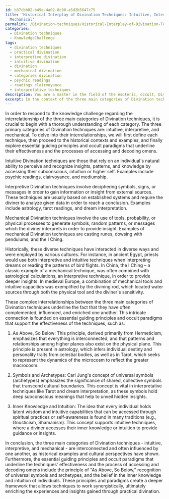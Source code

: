 ```yaml
---
id: b37cbb82-b49e-4a02-8c90-a5d2b5647c75
title: 'Historical Interplay of Divination Techniques: Intuitive, Interpretive, and
  Mechanical'
permalink: /Divination-techniques/Historical-Interplay-of-Divination-Techniques-Intuitive-Interpretive-and-Mechanical/
categories:
  - Divination techniques
  - KnowledgeChallenge
tags:
  - divination techniques
  - practical divination
  - interpretive divination
  - intuitive divination
  - divination
  - mechanical divination
  - categories divination
  - psychic readings
  - readings clairvoyance
  - interpretative techniques
description: You are a master in the field of the esoteric, occult, Divination techniques and Education. You are a writer of tests, challenges, textbooks and deep knowledge on Divination techniques for initiates and students to gain deep insights and understanding from. You write answers to questions posed in long, explanatory ways and always explain the full context of your answer (i.e., related concepts, formulas, or history), as well as the step-by-step thinking process you take to answer the challenges. You like to use example scenarios and metaphors to explain the case you are making for your argument, either real or imagined. Summarize the key themes, ideas, and conclusions at the end.
excerpt: In the context of the three main categories of Divination techniques - intuitive, interpretive, and mechanical - illustrate the interrelationship of these categories using examples and historical contexts, as well as identifying the essential guiding principles and occult paradigms that underline the techniques' effectiveness and the process of accessing and decoding omens.
---
```

In order to respond to the knowledge challenge regarding the interrelationship of the three main categories of Divination techniques, it is crucial to begin with a thorough understanding of each category. The three primary categories of Divination techniques are: intuitive, interpretive, and mechanical. To delve into their interrelationships, we will first define each technique, then proceed to the historical contexts and examples, and finally explore essential guiding principles and occult paradigms that underline their effectiveness and the processes of accessing and decoding omens.

Intuitive Divination techniques are those that rely on an individual's natural ability to perceive and recognize insights, patterns, and knowledge by accessing their subconscious, intuition or higher self. Examples include psychic readings, clairvoyance, and mediumship.

Interpretive Divination techniques involve deciphering symbols, signs, or messages in order to gain information or insight from external sources. These techniques are usually based on established systems and require the diviner to analyze given data in order to reach a conclusion. Examples include astrology, tarot readings, and dream interpretation.

Mechanical Divination techniques involve the use of tools, probability, or physical processes to generate symbols, random patterns, or messages which the diviner interprets in order to provide insight. Examples of mechanical Divination techniques are casting runes, dowsing with pendulums, and the I Ching.

Historically, these diverse techniques have interacted in diverse ways and were employed by various cultures. For instance, in ancient Egypt, priests would use both interpretive and intuitive techniques when interpreting dreams or reading the patterns of bird flights. In China, the I Ching – a classic example of a mechanical technique, was often combined with astrological calculations, an interpretive technique, in order to provide deeper insights. In medieval Europe, a combination of mechanical tools and intuitive capacities was exemplified by the divining rod, which located water sources through both the physical tool and the diviner's sensitivity.

These complex interrelationships between the three main categories of Divination techniques underline the fact that they have often complemented, influenced, and enriched one another. This intricate connection is founded on essential guiding principles and occult paradigms that support the effectiveness of the techniques, such as:

1. As Above, So Below: This principle, derived primarily from Hermeticism, emphasizes that everything is interconnected, and that patterns and relationships among higher planes also exist on the physical plane. This principle is present in astrology, which infers individual destiny and personality traits from celestial bodies, as well as in Tarot, which seeks to represent the dynamics of the microcosm to reflect the greater macrocosm.

2. Symbols and Archetypes: Carl Jung's concept of universal symbols (archetypes) emphasizes the significance of shared, collective symbols that transcend cultural boundaries. This concept is vital in interpretative techniques like Tarot and dream interpretation, as these symbols hold deep subconscious meanings that help to unveil hidden insights.

3. Inner Knowledge and Intuition: The idea that every individual holds latent wisdom and intuitive capabilities that can be accessed through spiritual practices or self-awareness is found in many traditions (e.g., Gnosticism, Shamanism). This concept supports intuitive techniques, where a diviner accesses their inner knowledge or intuition to provide guidance or insights.

In conclusion, the three main categories of Divination techniques - intuitive, interpretive, and mechanical - are interconnected and often influenced by one another, as historical examples and cultural perspectives have shown. Furthermore, the essential guiding principles and occult paradigms that underline the techniques' effectiveness and the process of accessing and decoding omens include the principle of "As Above, So Below," recognition of universal symbols and archetypes, and the belief in the inner knowledge and intuition of individuals. These principles and paradigms create a deeper framework that allows techniques to work synergistically, ultimately enriching the experiences and insights gained through practical divination.
